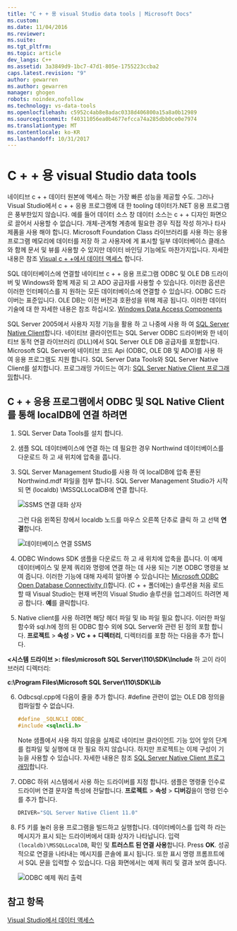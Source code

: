 ```yaml
---
title: "C + + 용 visual Studio data tools | Microsoft Docs"
ms.custom: 
ms.date: 11/04/2016
ms.reviewer: 
ms.suite: 
ms.tgt_pltfrm: 
ms.topic: article
dev_langs: C++
ms.assetid: 3a3849d9-1bc7-47d1-805e-1755223ccba2
caps.latest.revision: "9"
author: gewarren
ms.author: gewarren
manager: ghogen
robots: noindex,nofollow
ms.technology: vs-data-tools
ms.openlocfilehash: c5952c4ab8e8adac0338d406800a15a8a0b12989
ms.sourcegitcommit: f40311056ea0b4677efcca74a285dbb0ce0e7974
ms.translationtype: MT
ms.contentlocale: ko-KR
ms.lasthandoff: 10/31/2017
---
```

# <a name="visual-studio-data-tools-for-c"></a>C + + 용 visual Studio data tools
네이티브 c + + 데이터 원본에 액세스 하는 가장 빠른 성능을 제공할 수도. 그러나 Visual Studio에서 c + + 응용 프로그램에 대 한 tooling 데이터가.NET 응용 프로그램은 풍부한있지 않습니다. 예를 들어 데이터 소스 창 데이터 소스는 c + + 디자인 화면으로 끌어서 사용할 수 없습니다. 개체-관계형 계층에 필요한 경우 직접 작성 하거나 타사 제품을 사용 해야 합니다.  Microsoft Foundation Class 라이브러리를 사용 하는 응용 프로그램 메모리에 데이터를 저장 하 고 사용자에 게 표시할 일부 데이터베이스 클래스와 함께 문서 및 뷰를 사용할 수 있지만 데이터 바인딩 기능에도 마찬가지입니다. 자세한 내용은 참조 [Visual c + +에서 데이터 액세스](https://msdn.microsoft.com/en-us/library/7wtdsdkh.aspx) 합니다.  
  
 SQL 데이터베이스에 연결할 네이티브 c + + 응용 프로그램 ODBC 및 OLE DB 드라이버 및 Windows와 함께 제공 되 고 ADO 공급자를 사용할 수 있습니다. 이러한 옵션은 이러한 인터페이스를 지 원하는 모든 데이터베이스에 연결할 수 있습니다. ODBC 드라이버는 표준입니다. OLE DB는 이전 버전과 호환성을 위해 제공 됩니다. 이러한 데이터 기술에 대 한 자세한 내용은 참조 하십시오. [Windows Data Access Components](https://msdn.microsoft.com/en-us/library/windows/desktop/aa968814\(v=vs.85\).aspx)  
  
 SQL Server 2005에서 사용자 지정 기능을 활용 하 고 나중에 사용 하 여 [SQL Server Native Client](https://msdn.microsoft.com/en-us/sqlserver/aa937733)합니다. 네이티브 클라이언트는 SQL Server ODBC 드라이버와 한 네이티브 동적 연결 라이브러리 (DLL)에서 SQL Server OLE DB 공급자를 포함합니다. Microsoft SQL Server에 네이티브 코드 Api (ODBC, OLE DB 및 ADO)를 사용 하 여 응용 프로그램도 지원 합니다.  SQL Server Data Tools와 SQL Server Native Client를 설치합니다. 프로그래밍 가이드는 여기: [SQL Server Native Client 프로그래밍](https://msdn.microsoft.com/en-us/library/ms130892.aspx)합니다.  
  
## <a name="to-connect-to-localdb-through-odbc-and-sql-native-client-from-a-c-application"></a>C + + 응용 프로그램에서 ODBC 및 SQL Native Client를 통해 localDB에 연결 하려면  
  
1.  SQL Server Data Tools를 설치 합니다.  
  
2.  샘플 SQL 데이터베이스에 연결 하는 데 필요한 경우 Northwind 데이터베이스를 다운로드 하 고 새 위치에 압축을 풉니다.  
  
3.  SQL Server Management Studio를 사용 하 여 localDB에 압축 푼된 Northwind.mdf 파일을 첨부 합니다. SQL Server Management Studio가 시작 되 면 (localdb) \MSSQLLocalDB에 연결 합니다.  
  
     ![SSMS 연결 대화 상자](../data-tools/media/raddata-ssms-connect-dialog.png "raddata SSMS 연결 대화 상자")  
  
     그런 다음 왼쪽된 창에서 localdb 노드를 마우스 오른쪽 단추로 클릭 하 고 선택 **연결**합니다.  
  
     ![데이터베이스 연결 SSMS](../data-tools/media/raddata-ssms-attach-database.png "raddata SSMS 연결할 데이터베이스")  
  
4.  ODBC Windows SDK 샘플을 다운로드 하 고 새 위치에 압축을 풉니다. 이 예제 데이터베이스 및 문제 쿼리와 명령에 연결 하는 데 사용 되는 기본 ODBC 명령을 보여 줍니다. 이러한 기능에 대해 자세히 알아볼 수 있습니다는 [Microsoft ODBC Open Database Connectivity ()](https://msdn.microsoft.com/en-us/library/windows/desktop/ms710252\(v=vs.85\).aspx)합니다. (C + + 폴더에는) 솔루션을 처음 로드할 때 Visual Studio는 현재 버전의 Visual Studio 솔루션을 업그레이드 하려면 제공 합니다. **예**를 클릭합니다.  
  
5.  Native client를 사용 하려면 해당 헤더 파일 및 lib 파일 필요 합니다. 이러한 파일 함수와 sql.h에 정의 된 ODBC 함수 외에 SQL Server와 관련 된 정의 포함 합니다. **프로젝트** > **속성** > **VC + + 디렉터리**, 디렉터리를 포함 하는 다음을 추가 합니다.  
  
 **\<시스템 드라이브 >: files\microsoft SQL Server\110\SDK\Include** 하 고이 라이브러리 디렉터리:  
  
 **c:\Program Files\Microsoft SQL Server\110\SDK\Lib**  
  
6.  Odbcsql.cpp에 다음이 줄을 추가 합니다. #define 관련이 없는 OLE DB 정의을 컴파일할 수 없습니다.  
  
    ```C++  
    #define _SQLNCLI_ODBC_  
    #include <sqlncli.h>  
    ```  
  
     Note 샘플에서 사용 하지 않음을 실제로 네이티브 클라이언트 기능 있어 앞의 단계를 컴파일 및 실행에 대 한 필요 하지 않습니다. 하지만 프로젝트는 이제 구성이 기능을 사용할 수 있습니다. 자세한 내용은 참조 [SQL Server Native Client 프로그래밍](https://msdn.microsoft.com/en-us/library/ms130892\(v=sql.130\).aspx)합니다.  
  
7.  ODBC 하위 시스템에서 사용 하는 드라이버를 지정 합니다. 샘플은 명령줄 인수로 드라이버 연결 문자열 특성에 전달합니다. **프로젝트** > **속성** > **디버깅**을이 명령 인수를 추가 합니다.  
  
    ```C++  
    DRIVER="SQL Server Native Client 11.0"  
    ```  
  
8.  F5 키를 눌러 응용 프로그램을 빌드하고 실행합니다. 데이터베이스를 입력 하 라는 메시지가 표시 되는 드라이버에서 대화 상자가 나타납니다. 입력 `(localdb)\MSSQLLocalDB`, 확인 및 **트러스트 된 연결 사용**합니다. Press **OK**. 성공적으로 연결을 나타내는 메시지를 콘솔에 표시 됩니다. 또한 표시 명령 프롬프트에서 SQL 문을 입력할 수 있습니다. 다음 화면에서는 예제 쿼리 및 결과 보여 줍니다.  
  
     ![ODBC 예제 쿼리 출력](../data-tools/media/raddata-odbc-sample-query-output.png "raddata ODBC 샘플 쿼리 출력")  
  
## <a name="see-also"></a>참고 항목  
 [Visual Studio에서 데이터 액세스](../data-tools/accessing-data-in-visual-studio.md)